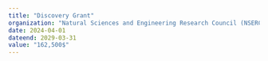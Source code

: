 ```yaml
---
title: "Discovery Grant"
organization: "Natural Sciences and Engineering Research Council (NSERC) of Canada"
date: 2024-04-01
dateend: 2029-03-31
value: "162,500$"
---
```

